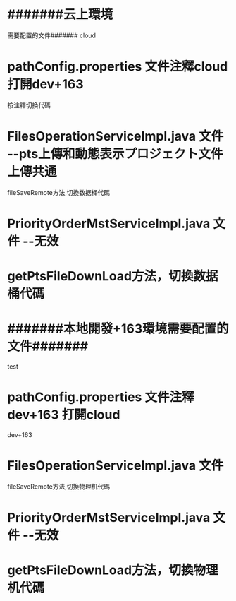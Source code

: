 # #######云上環境
需要配置的文件#######
cloud
# pathConfig.properties 文件注釋cloud 打開dev+163
按注釋切換代碼
# FilesOperationServiceImpl.java 文件 --pts上傳和動態表示プロジェクト文件上傳共通
fileSaveRemote方法,切換数据桶代碼
# PriorityOrderMstServiceImpl.java 文件 --无效
# getPtsFileDownLoad方法，切換数据桶代碼



# #######本地開發+163環境需要配置的文件#######
test
# pathConfig.properties 文件注釋dev+163 打開cloud
dev+163
# FilesOperationServiceImpl.java 文件
fileSaveRemote方法,切換物理机代碼
# PriorityOrderMstServiceImpl.java 文件  --无效
# getPtsFileDownLoad方法，切換物理机代碼

